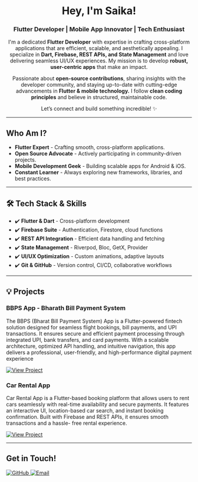 <h1 align="center">  Hey, I'm Saika! </h1>

<h3 align="center">  Flutter Developer | Mobile App Innovator | Tech Enthusiast</h3>

<p align="center">
  I'm a dedicated <strong>Flutter Developer</strong> with expertise in crafting cross-platform applications  
  that are efficient, scalable, and aesthetically appealing. I specialize in <strong>Dart, Firebase, REST APIs, and State Management</strong>  
  and love delivering seamless UI/UX experiences. My mission is to develop <strong>robust, user-centric apps</strong> that make an impact.
</p>

<p align="center">
  Passionate about <strong>open-source contributions</strong>, sharing insights with the developer community,  
  and staying up-to-date with cutting-edge advancements in <strong>Flutter & mobile technology.</strong>  
  I follow <strong>clean coding principles</strong> and believe in structured, maintainable code.
</p>

<p align="center">
  Let’s connect and build something incredible! ✨
</p>

---

<h2>  Who Am I?</h2>
<ul>
  <li> <strong>Flutter Expert</strong> - Crafting smooth, cross-platform applications.</li>
  <li> <strong>Open Source Advocate</strong> - Actively participating in community-driven projects.</li>
  <li> <strong>Mobile Development Geek</strong> - Building scalable apps for Android & iOS.</li>
  <li> <strong>Constant Learner</strong> - Always exploring new frameworks, libraries, and best practices.</li>
</ul>

---

<h2>🛠 Tech Stack & Skills</h2>
<ul>
  <li>✔️ <strong>Flutter & Dart</strong> - Cross-platform development</li>
  <li>✔️ <strong>Firebase Suite</strong> - Authentication, Firestore, cloud functions</li>
  <li>✔️ <strong>REST API Integration</strong> - Efficient data handling and fetching</li>
  <li>✔️ <strong>State Management</strong> - Riverpod, Bloc, GetX, Provider</li>
  <li>✔️ <strong>UI/UX Optimization</strong> - Custom animations, adaptive layouts</li>
  <li>✔️ <strong>Git & GitHub</strong> - Version control, CI/CD, collaborative workflows</li>
</ul>

---

<h2>💡 Projects</h2>

<div>
  <h3> BBPS App - Bharath Bill Payment System</h3>
  <p>The BBPS (Bharat Bill Payment System) App is a Flutter-powered fintech solution designed for seamless flight bookings, bill payments, and UPI transactions.         It ensures secure and efficient payment processing through integrated UPI, bank transfers, and card payments. With a scalable architecture, optimized               API handling, and intuitive navigation, this app delivers a professional, user-friendly, and high-performance digital payment experience </p>
  <a href="https://github.com/saikaboppana/project_bbps" target="_blank">
    <img src="https://img.shields.io/badge/View%20Project-blue?style=for-the-badge" alt="View Project">
  </a>
</div>

<div>
  <h3> Car Rental App</h3>
  <p> Car Rental App is a Flutter-based booking platform that allows users to rent cars seamlessly with real-time availability and secure payments. It features an         interactive UI, location-based car search, and instant booking confirmation. Built with Firebase and REST APIs, it ensures smooth transactions and a hassle-        free rental experience. </p>
  <a href="https://github.com/saikaboppana/car_rental" target="_blank">
    <img src="https://img.shields.io/badge/View%20Project-blue?style=for-the-badge" alt="View Project">
  </a>
</div>

---
<h2> Get in Touch!</h2>
<p>
  <a href="https://github.com/saikaboppana" target="_blank">
    <img src="https://img.shields.io/badge/GitHub-black?style=for-the-badge&logo=github" alt="GitHub">
  </a>
  <a href="mailto:saikaboppana1145@gmail.com">
    <img src="https://img.shields.io/badge/Email-red?style=for-the-badge&logo=gmail" alt="Email">
  </a>
</p>


